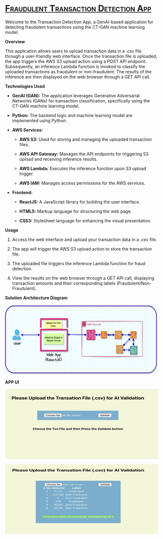 # **<span class="smallcaps"><u>Fraudulent Transaction Detection App</u></span>**

Welcome to the Transaction Detection App, a GenAI-based application for
detecting fraudulent transactions using the CT-GAN machine learning
model.

**Overview**

This application allows users to upload transaction data in a .csv file
through a user-friendly web interface. Once the transaction file is
uploaded, the app triggers the AWS S3 upload action using a POST API
endpoint. Subsequently, an inference Lambda function is invoked to
classify the uploaded transactions as fraudulent or non-fraudulent. The
results of the inference are then displayed on the web browser through a
GET API call.

**Technologies Used**

- **GenAI (GAN):** The application leverages Generative Adversarial
  Networks (GANs) for transaction classification, specifically using the
  CT-GAN machine learning model.

- **Python:** The backend logic and machine learning model are
  implemented using Python.

- **AWS Services:**

  - **AWS S3:** Used for storing and managing the uploaded transaction
    files.

  - **AWS API Gateway:** Manages the API endpoints for triggering S3
    upload and receiving inference results.

  - **AWS Lambda:** Executes the inference function upon S3 upload
    trigger.

  - **AWS IAM:** Manages access permissions for the AWS services.

- **Frontend:**

  - **ReactJS:** A JavaScript library for building the user interface.

  - **HTML5:** Markup language for structuring the web page.

  - **CSS3:** Stylesheet language for enhancing the visual presentation.

**Usage**

1.  Access the web interface and upload your transaction data in a .csv
    file.

2.  The app will trigger the AWS S3 upload action to store the
    transaction file.

3.  The uploaded file triggers the inference Lambda function for fraud
    detection.

4.  View the results on the web browser through a GET API call,
    displaying transaction amounts and their corresponding labels
    (Fraudulent/Non-Fraudulent).

**Solution Architecture Diagram**

<img src="./media/image1.png" style="width:6.26806in;height:2.40069in"
alt="A diagram of a software application Description automatically generated" />

**APP UI**

<img src="./media/image2.jpg" style="width:6.26806in;height:2.40069in"
alt="APP UI Upload" />

<img src="./media/image3.jpg" style="width:6.26806in;height:2.40069in"
alt="APP UI Inference Output" />
